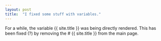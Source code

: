 ```yaml
---
layout: post
title:  "I fixed some stuff with variables."
---
```

For a while, the variable \{\{ site.title \}\} was being directly rendered. This has been fixed (?) by removing the \# \{\{ site.title \}\} from the main page. 
